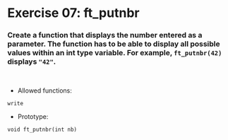 # Exercise 07: ft_putnbr

### Create a function that displays the number entered as a parameter. The function has to be able to display all possible values within an int type variable. For example, `ft_putnbr(42)` displays `"42"`.

<br>

- Allowed functions:
```
write
```

- Prototype: 
```
void ft_putnbr(int nb)
```